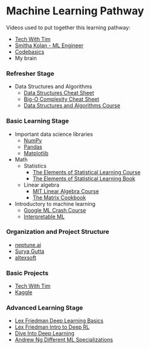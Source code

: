 # Machine Learning Pathway

Videos used to put together this learning pathway:
- [Tech With Tim](https://www.youtube.com/watch?v=nl7kDPYD20A&list=PL_7ZkXVd4FT6DZpl2tUmT3_j0KByeImiT&index=6)
- [Smitha Kolan - ML Engineer](https://www.youtube.com/watch?v=y4o9hrSCDPI&list=PL_7ZkXVd4FT6DZpl2tUmT3_j0KByeImiT&index=4)
- [Codebasics](https://www.youtube.com/watch?v=T4MLrtOKPjY&list=PL_7ZkXVd4FT6DZpl2tUmT3_j0KByeImiT&index=1)
- My brain

### Refresher Stage
- Data Structures and Algorithms
  - [Data Structures Cheat Sheet](https://www.techinterviewhandbook.org/algorithms/study-cheatsheet/)
  - [Big-O Complexity Cheat Sheet](https://www.bigocheatsheet.com/)
  - [Data Structures and Algorithms Course](https://www.youtube.com/watch?v=pkYVOmU3MgA)

### Basic Learning Stage
- Important data science libraries
  - [NumPy](https://www.youtube.com/watch?v=QUT1VHiLmmI)
  - [Pandas](https://www.youtube.com/playlist?list=PLeo1K3hjS3uuASpe-1LjfG5f14Bnozjwy)
  - [Matplotlib](https://www.youtube.com/watch?v=3Xc3CA655Y4)
- Math
  - Statistics
    - [The Elements of Statistical Learning Course](https://youtube.com/playlist?list=PLoROMvodv4rOzrYsAxzQyHb8n_RWNuS1e)
    - [The Elements of Statistical Learning Book](https://hastie.su.domains/Papers/ESLII.pdf)
  - Linear algebra
    - [MIT Linear Algebra Course](https://www.youtube.com/playlist?list=PL49CF3715CB9EF31D)
    - [The Matrix Cookbook](http://www2.imm.dtu.dk/pubdb/edoc/imm3274.pdf)
- Introductory to machine learning
  - [Google ML Crash Course](https://developers.google.com/machine-learning/crash-course)
  - [Interpretable ML](https://christophm.github.io/interpretable-ml-book/)

### Organization and Project Structure
- [neptune.ai](https://neptune.ai/blog/how-to-organize-deep-learning-projects-best-practices)
- [Surya Gutta](https://medium.com/analytics-vidhya/folder-structure-for-machine-learning-projects-a7e451a8caaa)
- [altexsoft](https://www.altexsoft.com/blog/datascience/machine-learning-project-structure-stages-roles-and-tools/)

### Basic Projects
- [Tech With Tim](https://www.youtube.com/watch?v=BOhgGA7Eu5E)
- [Kaggle](https://www.kaggle.com/getting-started/317421)

### Advanced Learning Stage
- [Lex Friedman Deep Learning Basics](https://www.youtube.com/watch?v=O5xeyoRL95U)
- [Lex Friedman Intro to Deep RL](https://www.youtube.com/watch?v=zR11FLZ-O9M)
- [Dive Into Deep Learning](https://d2l.ai/chapter_introduction/index.html)
- [Andrew Ng Different ML Specializations](https://www.coursera.org/specializations/machine-learning-introduction)
